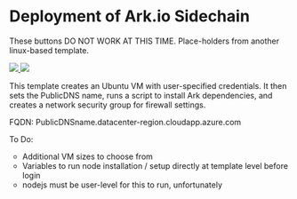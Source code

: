 # Deployment of Ark.io Sidechain

<p>These buttons DO NOT WORK AT THIS TIME. Place-holders from another linux-based template.</p>
<a href="https://portal.azure.com/#create/Microsoft.Template/uri/https%3A%2F%2Fraw.githubusercontent.com%2Fdavepinkawa%2Fazure-quickstart-templates%2Fmaster%2Fark-sidechain-on-ubuntu%2Fazuredeploy.json" target="_blank">
    <img src="http://azuredeploy.net/deploybutton.png"/>
</a>
<a href="http://armviz.io/#/?load=https%3A%2F%2Fraw.githubusercontent.com%2Fdavepinkawa%2Fazure-quickstart-templates%2Fmaster%2Fark-sidechain-on-ubuntu%2Fazuredeploy.json" target="_blank">
    <img src="http://armviz.io/visualizebutton.png"/>
</a>

<p>This template creates an Ubuntu VM with user-specified credentials. It then sets the PublicDNS name, runs a script to install Ark dependencies, and creates a network security group for firewall settings.</p>
<p>FQDN:  PublicDNSname.datacenter-region.cloudapp.azure.com</p>
<p>To Do:</p>
<ul style="list-style-type:circle">
    <li>Additional VM sizes to choose from</li>
    <li>Variables to run node installation / setup directly at template level before login</li>
    <li>nodejs must be user-level for this to run, unfortunately</li
</ul>




